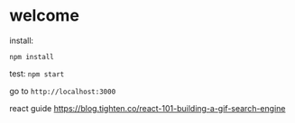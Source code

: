 # welcome

install:

`npm install`

test: 
`npm start`

go to `http://localhost:3000`

react guide
https://blog.tighten.co/react-101-building-a-gif-search-engine
